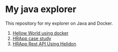 # My java explorer

This repository for my explorer on Java and Docker.

1. [Hellow World using docker](hello-world-java-docker/README.md)
2. [HRApp case study](HRApp/README.md)
3. [HRApp Rest API Using Helidon](helidon-quickstart-hrapp/README.md)
